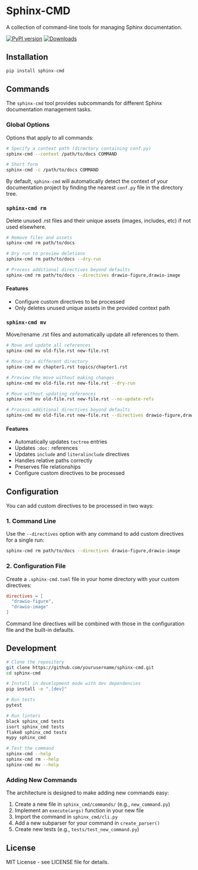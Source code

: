 # Sphinx-CMD

A collection of command-line tools for managing Sphinx documentation.

[![PyPI version](https://img.shields.io/pypi/v/sphinx-sitemap.svg)](https://pypi.python.org/pypi/sphinx-sitemap)
[![Downloads](https://static.pepy.tech/badge/sphinx-cmd/month)](https://pepy.tech/project/sphinx-cmd)

## Installation

```bash
pip install sphinx-cmd
```

## Commands

The `sphinx-cmd` tool provides subcommands for different Sphinx documentation management tasks.

### Global Options

Options that apply to all commands:

```bash
# Specify a context path (directory containing conf.py)
sphinx-cmd --context /path/to/docs COMMAND

# Short form
sphinx-cmd -c /path/to/docs COMMAND
```

By default, `sphinx-cmd` will automatically detect the context of your documentation project by finding the nearest `conf.py` file in the directory tree.

### `sphinx-cmd rm`

Delete unused .rst files and their unique assets (images, includes, etc) if not used elsewhere.

```bash
# Remove files and assets
sphinx-cmd rm path/to/docs

# Dry run to preview deletions
sphinx-cmd rm path/to/docs --dry-run

# Process additional directives beyond defaults
sphinx-cmd rm path/to/docs --directives drawio-figure,drawio-image
```

#### Features

- Configure custom directives to be processed
- Only deletes unused unique assets in the provided context path

### `sphinx-cmd mv`

Move/rename .rst files and automatically update all references to them.

```bash
# Move and update all references
sphinx-cmd mv old-file.rst new-file.rst

# Move to a different directory
sphinx-cmd mv chapter1.rst topics/chapter1.rst

# Preview the move without making changes
sphinx-cmd mv old-file.rst new-file.rst --dry-run

# Move without updating references
sphinx-cmd mv old-file.rst new-file.rst --no-update-refs

# Process additional directives beyond defaults
sphinx-cmd mv old-file.rst new-file.rst --directives drawio-figure,drawio-image
```

#### Features

- Automatically updates `toctree` entries
- Updates `:doc:` references
- Updates `include` and `literalinclude` directives
- Handles relative paths correctly
- Preserves file relationships
- Configure custom directives to be processed

## Configuration

You can add custom directives to be processed in two ways:

### 1. Command Line

Use the `--directives` option with any command to add custom directives for a single run:

```bash
sphinx-cmd rm path/to/docs --directives drawio-figure,drawio-image
```

### 2. Configuration File

Create a `.sphinx-cmd.toml` file in your home directory with your custom directives:

```toml
directives = [
  "drawio-figure",
  "drawio-image"
]
```

Command line directives will be combined with those in the configuration file and the built-in defaults.


## Development

```bash
# Clone the repository
git clone https://github.com/yourusername/sphinx-cmd.git
cd sphinx-cmd

# Install in development mode with dev dependencies
pip install -e ".[dev]"

# Run tests
pytest

# Run linters
black sphinx_cmd tests
isort sphinx_cmd tests
flake8 sphinx_cmd tests
mypy sphinx_cmd

# Test the command
sphinx-cmd --help
sphinx-cmd rm --help
sphinx-cmd mv --help
```

### Adding New Commands

The architecture is designed to make adding new commands easy:

1. Create a new file in `sphinx_cmd/commands/` (e.g., `new_command.py`)
2. Implement an `execute(args)` function in your new file
3. Import the command in `sphinx_cmd/cli.py`
4. Add a new subparser for your command in `create_parser()`
5. Create new tests (e.g., `tests/test_new_command.py`)

## License

MIT License - see LICENSE file for details.
